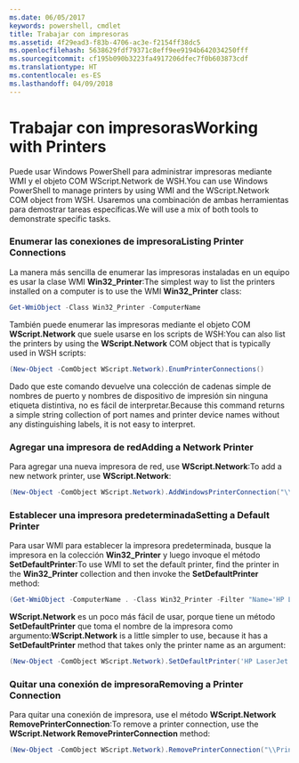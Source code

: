 ```yaml
---
ms.date: 06/05/2017
keywords: powershell, cmdlet
title: Trabajar con impresoras
ms.assetid: 4f29ead3-f83b-4706-ac3e-f2154ff38dc5
ms.openlocfilehash: 5638629fdf79371c8eff9ee9194b642034250fff
ms.sourcegitcommit: cf195b090b3223fa4917206dfec7f0b603873cdf
ms.translationtype: HT
ms.contentlocale: es-ES
ms.lasthandoff: 04/09/2018
---
```

# <a name="working-with-printers"></a><span data-ttu-id="64e10-103">Trabajar con impresoras</span><span class="sxs-lookup"><span data-stu-id="64e10-103">Working with Printers</span></span>

<span data-ttu-id="64e10-104">Puede usar Windows PowerShell para administrar impresoras mediante WMI y el objeto COM WScript.Network de WSH.</span><span class="sxs-lookup"><span data-stu-id="64e10-104">You can use Windows PowerShell to manage printers by using WMI and the WScript.Network COM object from WSH.</span></span> <span data-ttu-id="64e10-105">Usaremos una combinación de ambas herramientas para demostrar tareas específicas.</span><span class="sxs-lookup"><span data-stu-id="64e10-105">We will use a mix of both tools to demonstrate specific tasks.</span></span>

### <a name="listing-printer-connections"></a><span data-ttu-id="64e10-106">Enumerar las conexiones de impresora</span><span class="sxs-lookup"><span data-stu-id="64e10-106">Listing Printer Connections</span></span>

<span data-ttu-id="64e10-107">La manera más sencilla de enumerar las impresoras instaladas en un equipo es usar la clase WMI **Win32_Printer**:</span><span class="sxs-lookup"><span data-stu-id="64e10-107">The simplest way to list the printers installed on a computer is to use the WMI **Win32_Printer** class:</span></span>

```powershell
Get-WmiObject -Class Win32_Printer -ComputerName
```

<span data-ttu-id="64e10-108">También puede enumerar las impresoras mediante el objeto COM **WScript.Network** que suele usarse en los scripts de WSH:</span><span class="sxs-lookup"><span data-stu-id="64e10-108">You can also list the printers by using the **WScript.Network** COM object that is typically used in WSH scripts:</span></span>

```powershell
(New-Object -ComObject WScript.Network).EnumPrinterConnections()
```

<span data-ttu-id="64e10-109">Dado que este comando devuelve una colección de cadenas simple de nombres de puerto y nombres de dispositivo de impresión sin ninguna etiqueta distintiva, no es fácil de interpretar.</span><span class="sxs-lookup"><span data-stu-id="64e10-109">Because this command returns a simple string collection of port names and printer device names without any distinguishing labels, it is not easy to interpret.</span></span>

### <a name="adding-a-network-printer"></a><span data-ttu-id="64e10-110">Agregar una impresora de red</span><span class="sxs-lookup"><span data-stu-id="64e10-110">Adding a Network Printer</span></span>

<span data-ttu-id="64e10-111">Para agregar una nueva impresora de red, use **WScript.Network**:</span><span class="sxs-lookup"><span data-stu-id="64e10-111">To add a new network printer, use **WScript.Network**:</span></span>

```powershell
(New-Object -ComObject WScript.Network).AddWindowsPrinterConnection("\\Printserver01\Xerox5")
```

### <a name="setting-a-default-printer"></a><span data-ttu-id="64e10-112">Establecer una impresora predeterminada</span><span class="sxs-lookup"><span data-stu-id="64e10-112">Setting a Default Printer</span></span>

<span data-ttu-id="64e10-113">Para usar WMI para establecer la impresora predeterminada, busque la impresora en la colección **Win32_Printer** y luego invoque el método **SetDefaultPrinter**:</span><span class="sxs-lookup"><span data-stu-id="64e10-113">To use WMI to set the default printer, find the printer in the **Win32_Printer** collection and then invoke the **SetDefaultPrinter** method:</span></span>

```powershell
(Get-WmiObject -ComputerName . -Class Win32_Printer -Filter "Name='HP LaserJet 5Si'").SetDefaultPrinter()
```

<span data-ttu-id="64e10-114">**WScript.Network** es un poco más fácil de usar, porque tiene un método **SetDefaultPrinter** que toma el nombre de la impresora como argumento:</span><span class="sxs-lookup"><span data-stu-id="64e10-114">**WScript.Network** is a little simpler to use, because it has a **SetDefaultPrinter** method that takes only the printer name as an argument:</span></span>

```powershell
(New-Object -ComObject WScript.Network).SetDefaultPrinter('HP LaserJet 5Si')
```

### <a name="removing-a-printer-connection"></a><span data-ttu-id="64e10-115">Quitar una conexión de impresora</span><span class="sxs-lookup"><span data-stu-id="64e10-115">Removing a Printer Connection</span></span>

<span data-ttu-id="64e10-116">Para quitar una conexión de impresora, use el método **WScript.Network RemovePrinterConnection**:</span><span class="sxs-lookup"><span data-stu-id="64e10-116">To remove a printer connection, use the **WScript.Network RemovePrinterConnection** method:</span></span>

```powershell
(New-Object -ComObject WScript.Network).RemovePrinterConnection("\\Printserver01\Xerox5")
```